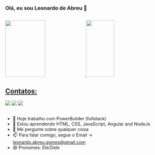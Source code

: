 ### Olá, eu sou Leonardo de Abreu 👋
##

<div>
<a href="https://github.com/seu-usuário-aqui">
<img width="50%" height="180em" src="https://github-readme-stats.vercel.app/api?username=labreu22&show_icons=true&theme=dark&include_all_commits=true&count_private=true"/>
<img width="42%" height="180em" src="https://github-readme-stats.vercel.app/api/top-langs/?username=labreu22&layout=compact&langs_count=7&theme=dark"/>
</div>

## Contatos:
<div>
<a href="https://www.linkedin.com/in/seu-usuário-linkedln-aqui" target="_blank"><img src="https://img.shields.io/badge/-LinkedIn-%230077B5?style=for-the-badge&logo=linkedin&logoColor=white" target="_blank"></a> 
<a href = "mailto:contato@seu-usuário-aqui"><img src="https://img.shields.io/badge/Gmail-D14836?style=for-the-badge&logo=gmail&logoColor=white" target="_blank"></a>
<a href="https://instagram.com/leonardo.abreu.gomes" target="_blank"><img src="https://img.shields.io/badge/-Instagram-%23E4405F?style=for-the-badge&logo=instagram&logoColor=white" target="_blank"></a>
</div>

##
- 🔭 Hoje trabalho com PowerBuilder (fullstack)
- 🌱 Estou aprendendo HTML, CSS, JavaScript, Angular and NodeJs
- 💬 Me pergunte sobre qualquer coisa
- 📫 Para falar comigo, segue o Email -> leonardo.abreu.gomes@gmail.com
- 😄 Pronomes: Ele/Dele


